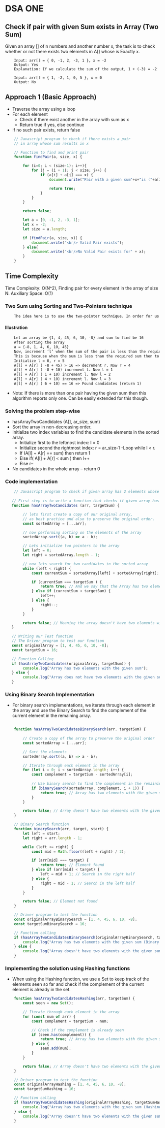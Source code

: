 # DSA ONE

## Check if pair with given Sum exists in Array (Two Sum)

Given an array [] of n numbers and another number x, the task is to check whether or not there exists two elements in A[] whose is Exactly x.

```text
    Input: arr[] = { 0, -1, 2, -3, 1 }, x = -2
    Output: Yes
    Explanation: If we calculate the sum of the output, 1 + (-3) = -2
```

```text
    Input: arr[] = { 1, -2, 1, 0, 5 }, x = 0
    Output: No
```

## Approach 1 (Basic Approach)

- Traverse the array using a loop
- For each element
  - Check if there exist another in the array with sum as x
  - Return true if yes, else continue
- If no such pair exists, return false

```js
    // Javascript program to check if there exists a pair
    // in array whose sum results in x

    // Function to find and print pair 
    function findPair(a, size, x) {

        for (i=0; i < (size-1); i++){
            for (j = (i + 1); j < size; j++) {
                if (a[i] + a[j] === x) {
                    document.write("Pair with a given sum"+x+"is ("+a[i]+", "+a[j]+")");

                    return true;
                }
            }
        }

        return false;

        let a = [0, -1, 2, -3, 1];
        let x = -2;
        let size = a.length;

        if (findPair(a, size, x)) {
            document.write("<br/> Valid Pair exists");
        } else{
            document.write("<br/>No Valid Pair exists for" + x);
        }
    }
```
## Time Complexity

Time Complexity: O(N^2), Finding pair for every element in the array of size N.
Auxiliary Space: O(1)

### Two Sum using Sorting and Two-Pointers technique

```txt
    The idea here is to use the two-pointer technique. In order for us to use the two-pointer technique, the array must be sorted. Once the array is sorted the two pointers can be taken and this marks the beginning and end of the array respectively. If the sum is greater than the sum of those two elements, shift the right pointer to decrease the value of the required sum and if the sum is lesser than the required value, shift the left pointer to increase the value of the required sum.
```

#### Illustration

```txt
    Let an array be {1, 4, 45, 6, 10, -8} and sum to find be 16
    After sorting the array 
    a = {-8, 1, 4, 6, 10, 45}
    Now, increment ‘l’ when the sum of the pair is less than the required sum and decrement ‘r’ when the sum of the pair is more than the required sum. 
    This is because when the sum is less than the required sum then to get the number which could increase the sum of pair, start moving from left to right(also sort the array) thus “l++” and vice versa.
    Initialize l = 0, r = 5 
    A[l] + A[r] ( -8 + 45) > 16 => decrement r. Now r = 4 
    A[l] + A[r] ( -8 + 10) increment l. Now l = 1 
    A[l] + A[r] ( 1 + 10) increment l. Now l = 2 
    A[l] + A[r] ( 4 + 10) increment l. Now l = 3 
    A[l] + A[r] ( 6 + 10) == 16 => Found candidates (return 1)
```

- Note: If there is more than one pair having the given sum then this algorithm reports only one. Can be easily extended for this though. 

### Solving the problem step-wise

- hasArrayTwoCandidates (A[], ar_size, sum)
- Sort the array in non-decreasing order.
- Initialize two index variables to find the candidate elements in the sorted array. 
  - Initialize first to the leftmost index: l = 0
  - Initialize second the rightmost index: r = ar_size-1
-Loop while l < r. 
  - If (A[l] + A[r] == sum) then return 1
  - Else if( A[l] + A[r] < sum ) then l++
  - Else r–
- No candidates in the whole array – return 0

### Code implementation

```js
    // Javascript program to check if given array has 2 elements whose sum is equal to the given value.
   
   // First step is to write a function that checks if given array has 2 elements whose sum is equal to the given value.
   function hasArrayTwoCandidates (arr, targetSum) {

        // lets first create a copy of our original array, 
        // as best practice and also to preserve the original order.
        const sortedArray = [...arr];

        // now performing sorting on the elements of the array
        sortedArray.sort((a, b) => a - b);

        // Lets initialize two pointers to the array
        let left = 0;
        let right = sortedArray.length - 1; 

        // now lets search for two candidates in the sorted array
        while (left < right) {
            const currentSum = sortedArray[left] + sortedArray[right];

            if (currentSum === targetSum ) {
                return true; // And we say that the Array has two elements with the given sum
            } else if (currentSum < targetSum) {
                left++;
            } else {
                right--;
            }
        }

        return false; // Meaning the array doesn't have two elements with the given sum
   }

   // Writing our Test function
   // The Driver program to test our function
   const originalArray = [1, 4, 45, 6, 10, -8];
   const targetSum = 16;

   // Function Calling
   if (hasArrayTwoCandidates(originalArray, targetSum)) {
        console.log("Array has two elements with the given sum");
   } else {
        console.log("Array does not have two elements with the given sum");
   }
```

### Using Binary Search Implementation

- For binary search implementations, we iterate through each element in the array and use the Binary Search
  to find the complement of the current element in the remaining array.

```js
    
    function hasArrayTwoCandidatesBinarySearch(arr, targetSum) {
        
        // Create a copy of the array to preserve the original order
        const sortedArray = [...arr];

        // Sort the elements
        sortedArray.sort((a, b) => a - b);

        // Iterate through each element in the array
        for (let i = 0; i < sortedArray.length; i++) {
            const complement = targetSum - sortedArray[i];
            
            // Use binary search to find the complement in the remaining array
            if (binarySearch(sortedArray, complement, i + 1)) {
                return true; // Array has two elements with the given sum
            }
        }

        return false; // Array doesn't have two elements with the given sum
    }

    // Binary Search function
    function binarySearch(arr, target, start) {
        let left = start;
        let right = arr.length - 1;

        while (left <= right) {
            const mid = Math.floor((left + right) / 2);

            if (arr[mid] === target) {
                return true; // Element found
            } else if (arr[mid] < target) {
                left = mid + 1; // Search in the right half
            } else {
                right = mid - 1; // Search in the left half
            }
        }

        return false; // Element not found
    }

    // Driver program to test the function
    const originalArrayBinarySearch = [1, 4, 45, 6, 10, -8];
    const targetSumBinarySearch = 16;

    // Function calling
    if (hasArrayTwoCandidatesBinarySearch(originalArrayBinarySearch, targetSumBinarySearch)) {
        console.log("Array has two elements with the given sum (Binary Search)");
    } else {
        console.log("Array doesn't have two elements with the given sum (Binary Search)");
    }

```

### Implementing the solution using Hashing functions

- When using the Hashing function, we use a Set to keep track of the elements seen so far and
  check if the complement of the current element is already in the set.

```js
    function hasArrayTwoCandidatesHashing(arr, targetSum) {
        const seen = new Set();

        // Iterate through each element in the array
        for (const num of arr) {
            const complement = targetSum - num;

            // Check if the complement is already seen
            if (seen.has(complement)) {
                return true; // Array has two elements with the given sum
            } else {
                seen.add(num);
            }
        }

        return false; // Array doesn't have two elements with the given sum
    }

    // Driver program to test the function
    const originalArrayHashing = [1, 4, 45, 6, 10, -8];
    const targetSumHashing = 16;

    // Function calling
    if (hasArrayTwoCandidatesHashing(originalArrayHashing, targetSumHashing)) {
        console.log("Array has two elements with the given sum (Hashing)");
    } else {
        console.log("Array doesn't have two elements with the given sum (Hashing)");
    }

```



